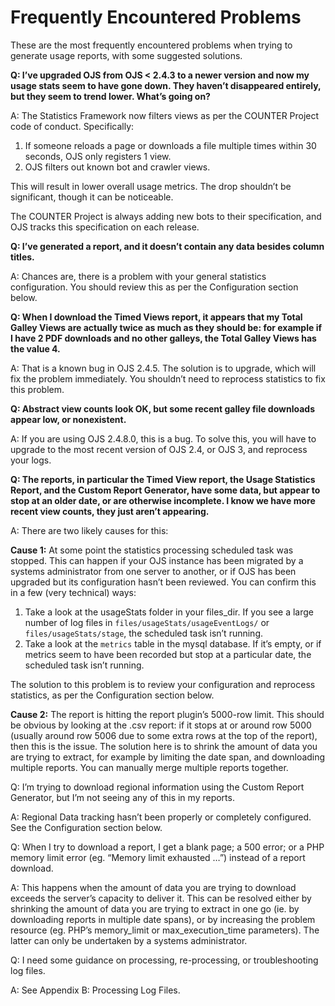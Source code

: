# Frequently Encountered Problems

These are the most frequently encountered problems when trying to generate usage reports, with some suggested solutions.

**Q: I’ve upgraded OJS from OJS &lt; 2.4.3 to a newer version and now my usage stats seem to have gone down. They haven’t disappeared entirely, but they seem to trend lower. What’s going on?**

A: The Statistics Framework now filters views as per the COUNTER Project code of conduct. Specifically:

1. If someone reloads a page or downloads a file multiple times within 30 seconds, OJS only registers 1 view.
2. OJS filters out known bot and crawler views.

This will result in lower overall usage metrics. The drop shouldn’t be significant, though it can be noticeable.

The COUNTER Project is always adding new bots to their specification, and OJS tracks this specification on each release.

**Q: I’ve generated a report, and it doesn’t contain any data besides column titles.**

A: Chances are, there is a problem with your general statistics configuration. You should review this as per the Configuration section below.

**Q: When I download the Timed Views report, it appears that my Total Galley Views are actually twice as much as they should be: for example if I have 2 PDF downloads and no other galleys, the Total Galley Views has the value 4.**

A: That is a known bug in OJS 2.4.5. The solution is to upgrade, which will fix the problem immediately. You shouldn’t need to reprocess statistics to fix this problem.

**Q: Abstract view counts look OK, but some recent galley file downloads appear low, or nonexistent.**

A: If you are using OJS 2.4.8.0, this is a bug. To solve this, you will have to upgrade to the most recent version of OJS 2.4, or OJS 3, and reprocess your logs.

**Q: The reports, in particular the Timed View report, the Usage Statistics Report, and the Custom Report Generator, have some data, but appear to stop at an older date, or are otherwise incomplete. I know we have more recent view counts, they just aren’t appearing.**

A: There are two likely causes for this:

**Cause 1:** At some point the statistics processing scheduled task was stopped. This can happen if your OJS instance has been migrated by a systems administrator from one server to another, or if OJS has been upgraded but its configuration hasn’t been reviewed. You can confirm this in a few \(very technical\) ways: 

1. Take a look at the usageStats folder in your files\_dir. If you see a large number of log files in `files/usageStats/usageEventLogs/` or `files/usageStats/stage`, the scheduled task isn’t running.
2. Take a look at the `metrics` table in the mysql database. If it’s empty, or if metrics seem to have been recorded but stop at a particular date, the scheduled task isn’t running. 

The solution to this problem is to review your configuration and reprocess statistics, as per the Configuration section below.

**Cause 2:** The report is hitting the report plugin’s 5000-row limit. This should be obvious by looking at the .csv report: if it stops at or around row 5000 \(usually around row 5006 due to some extra rows at the top of the report\), then this is the issue. The solution here is to shrink the amount of data you are trying to extract, for example by limiting the date span, and downloading multiple reports. You can manually merge multiple reports together. 

Q: I’m trying to download regional information using the Custom Report Generator, but I’m not seeing any of this in my reports.

A: Regional Data tracking hasn’t been properly or completely configured. See the Configuration section below.  


Q: When I try to download a report, I get a blank page; a 500 error; or a PHP memory limit error \(eg. “Memory limit exhausted …”\) instead of a report download.

A: This happens when the amount of data you are trying to download exceeds the server’s capacity to deliver it. This can be resolved either by shrinking the amount of data you are trying to extract in one go \(ie. by downloading reports in multiple date spans\), or by increasing the problem resource \(eg. PHP’s memory\_limit or max\_execution\_time parameters\). The latter can only be undertaken by a systems administrator.  


Q: I need some guidance on processing, re-processing, or troubleshooting log files.

A: See Appendix B: Processing Log Files.

